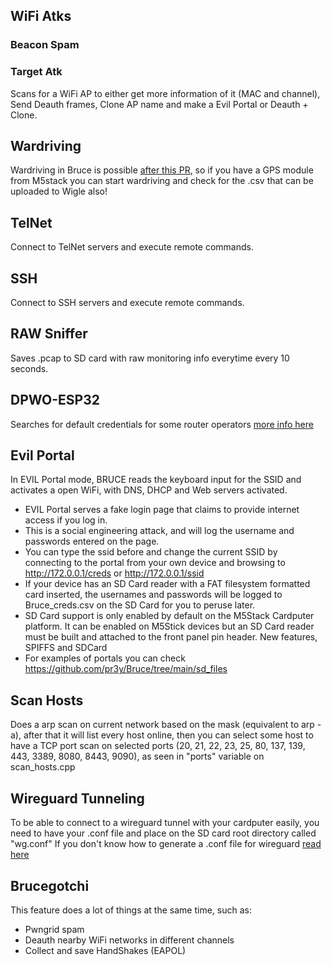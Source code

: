 ## WiFi Atks

### Beacon Spam

### Target Atk
Scans for a WiFi AP to either get more information of it (MAC and channel), Send Deauth frames, Clone AP name and make a Evil Portal or Deauth + Clone.

## Wardriving
Wardriving in Bruce is possible [after this PR](https://github.com/pr3y/Bruce/pull/100), so if you have a GPS module from M5stack you can start wardriving and check for the .csv that can be uploaded to Wigle also!

## TelNet
Connect to TelNet servers and execute remote commands.

## SSH
Connect to SSH servers and execute remote commands.

## RAW Sniffer
Saves .pcap to SD card with raw monitoring info everytime every 10 seconds.

## DPWO-ESP32
Searches for default credentials for some router operators [more info here](https://github.com/caioluders/DPWO)

## Evil Portal
In EVIL Portal mode, BRUCE reads the keyboard input for the SSID and activates a open WiFi, with DNS, DHCP and Web servers activated. 
* EVIL Portal serves a fake login page that claims to provide internet access if you log in.
* This is a social engineering attack, and will log the username and passwords entered on the page. 
* You can type the ssid before and change the current SSID by connecting to the portal from your own device and browsing to http://172.0.0.1/creds or http://172.0.0.1/ssid
* If your device has an SD Card reader with a FAT filesystem formatted card inserted, the usernames and passwords will be logged to Bruce_creds.csv on the SD Card for you to peruse later. 
* SD Card support is only enabled by default on the M5Stack Cardputer platform. It can be enabled on M5Stick devices but an SD Card reader must be built and attached to the front panel pin header.
New features, SPIFFS and SDCard
* For examples of portals you can check https://github.com/pr3y/Bruce/tree/main/sd_files

## Scan Hosts
Does a arp scan on current network based on the mask (equivalent to arp -a), after that it will list every host online, then you can select some host to have a TCP port scan on selected ports (20, 21, 22, 23, 25, 80, 137, 139, 443, 3389, 8080, 8443, 9090), as seen in "ports" variable on scan_hosts.cpp 

## Wireguard Tunneling
To be able to connect to a wireguard tunnel with your cardputer easily, you need to have your .conf file and place on the SD card root directory called "wg.conf"
If you don't know how to generate a .conf file for wireguard [read here](https://www.wireguard.com/quickstart/) 

## Brucegotchi
This feature does a lot of things at the same time, such as:
- Pwngrid spam
- Deauth nearby WiFi networks in different channels
- Collect and save HandShakes (EAPOL)